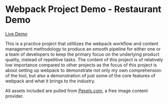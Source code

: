 # Webpack Project Demo - Restaurant Demo #

[Live Demo](https://pataskad.github.io/restaurant-homepage/)

This is a practice project that utililizes the webpack workflow and content management methodology to produce an smooth pipeline for either one or a team of developers to keep the primary focus on the underlying product quality, instead of repetitive tasks. The content of this project is of relatively low importance compared to other projects as the focus of this project is about setting up webpack to demonstrate not only my own comprehension of the tool, but also a demonstration of just some of the core features of webpack and what it brings to the industry. 

All assets included are pulled from [Pexels.com](https://www.pexels.com), a free image content provider.
